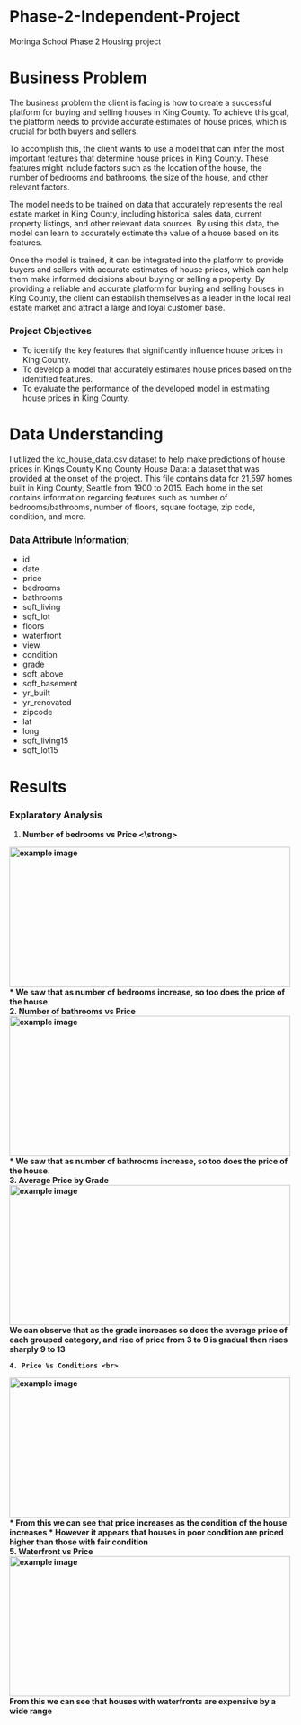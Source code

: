 # Phase-2-Independent-Project
Moringa School
Phase 2 Housing project

# Business Problem
The business problem the client is facing is how to create a successful platform for buying and selling houses in King County. To achieve this goal, the platform needs to provide accurate estimates of house prices, which is crucial for both buyers and sellers.

To accomplish this, the client wants to use a model that can infer the most important features that determine house prices in King County. These features might include factors such as the location of the house, the number of bedrooms and bathrooms, the size of the house, and other relevant factors.

The model needs to be trained on data that accurately represents the real estate market in King County, including historical sales data, current property listings, and other relevant data sources. By using this data, the model can learn to accurately estimate the value of a house based on its features.

Once the model is trained, it can be integrated into the platform to provide buyers and sellers with accurate estimates of house prices, which can help them make informed decisions about buying or selling a property. By providing a reliable and accurate platform for buying and selling houses in King County, the client can establish themselves as a leader in the local real estate market and attract a large and loyal customer base. 


### Project Objectives 
* To identify the key features that significantly influence house prices in King County.
* To develop a model that accurately estimates house prices based on the identified features.
* To evaluate the performance of the developed model in estimating house prices in King County.

# Data Understanding 
I utilized the kc_house_data.csv dataset to help make predictions of house prices in Kings County 
King County House Data: a dataset that was provided at the onset of the project. This file contains data for 21,597 homes built in King County, Seattle from 1900 to 2015. Each home in the set contains information regarding features such as number of bedrooms/bathrooms, number of floors, square footage, zip code, condition, and more.

### Data Attribute Information;
* id
* date
* price 
* bedrooms 
* bathrooms 
* sqft_living 
* sqft_lot
* floors
* waterfront
* view
* condition
* grade
* sqft_above
* sqft_basement
* yr_built
* yr_renovated
* zipcode
* lat
* long
* sqft_living15
* sqft_lot15

# Results
### Explaratory Analysis
1. <strong> Number of bedrooms vs Price <\strong> <br>
<img src="https://github.com/Rafael-Muthemba/Phase-2-Independent-Project/blob/907883d7317278ce9ac4ccec40e7475778a0a069/Bedroom%20vs%20price.JPG" alt="example image" width="500" height="250">
<br>
* We saw that as number of bedrooms increase, so too does the price of the house.

<br>
    2. Number of bathrooms vs Price <br>
<img src="https://github.com/Rafael-Muthemba/Phase-2-Independent-Project/blob/3cdf14ebf0bba6d9c856746b43b034e76ab97bbe/Bathroom%20vs%20price.JPG" alt="example image" width="500" height="250">* 
We saw that as number of bathrooms increase, so too does the price of the house.

<br>
    3. Average Price by Grade <br>
<img src="https://github.com/Rafael-Muthemba/Phase-2-Independent-Project/blob/3cdf14ebf0bba6d9c856746b43b034e76ab97bbe/average%20price%20by%20grade.JPG" alt="example image" width="500" height="250">
We can observe that as the grade increases so does the average price of each grouped category, and rise of price from 3 to 9 is gradual then rises sharply 9 to 13

<br>

    4. Price Vs Conditions <br>
<img src="https://github.com/Rafael-Muthemba/Phase-2-Independent-Project/blob/3cdf14ebf0bba6d9c856746b43b034e76ab97bbe/Condition%20vs%20price.JPG" alt="example image" width="500" height="250">
* From this we can see that price increases as the condition of the house increases
* However it appears that houses in poor condition are priced higher than those with fair condition
<br>
    5. Waterfront vs Price <br>
    <img src="https://github.com/Rafael-Muthemba/Phase-2-Independent-Project/blob/3cdf14ebf0bba6d9c856746b43b034e76ab97bbe/Waterfront%20vs%20price.JPG" alt="example image" width="500" height="250">
  From this we can see that houses with waterfronts are expensive by a wide range

